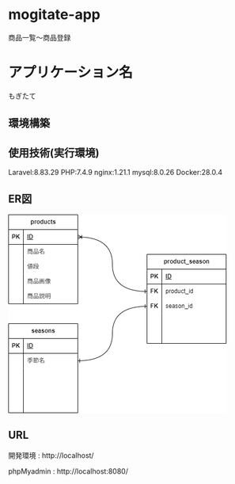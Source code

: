 # mogitate-app
商品一覧～商品登録

# アプリケーション名
もぎたて

## 環境構築


## 使用技術(実行環境)
Laravel:8.83.29
PHP:7.4.9 
nginx:1.21.1
mysql:8.0.26
Docker:28.0.4

## ER図
![alt text](mogitate.png)

## URL
開発環境 : http://localhost/

phpMyadmin : http://localhost:8080/